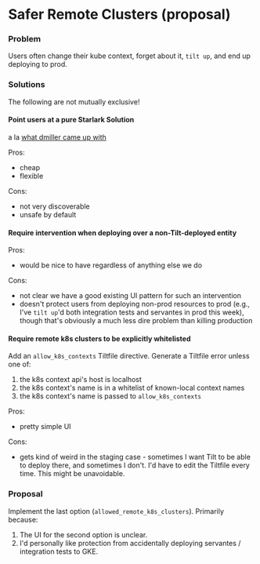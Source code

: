 # Safer Remote Clusters (proposal)

### Problem

Users often change their kube context, forget about it, `tilt up`, and end up
deploying to prod.

### Solutions

The following are not mutually exclusive!

#### Point users at a pure Starlark Solution

a la [what dmiller came up with](https://gist.github.com/jazzdan/d30ef73482920beb3ac9fa2fcb2c3146)

Pros:
* cheap
* flexible

Cons:
* not very discoverable
* unsafe by default

#### Require intervention when deploying over a non-Tilt-deployed entity

Pros:
* would be nice to have regardless of anything else we do

Cons:
* not clear we have a good existing UI pattern for such an intervention
* doesn't protect users from deploying non-prod resources to prod (e.g., I've `tilt up`'d both integration tests and servantes in prod this week), though that's obviously a much less dire problem than killing production

#### Require remote k8s clusters to be explicitly whitelisted

Add an `allow_k8s_contexts` Tiltfile directive. Generate a Tiltfile error unless one of:
1. the k8s context api's host is localhost
2. the k8s context's name is in a whitelist of known-local context names
3. the k8s context's name is passed to `allow_k8s_contexts`

Pros:
* pretty simple UI

Cons:
* gets kind of weird in the staging case - sometimes I want Tilt to be able to deploy there, and sometimes I don't. I'd have to edit the Tiltfile every time. This might be unavoidable.

### Proposal

Implement the last option (`allowed_remote_k8s_clusters`). Primarily because:
1. The UI for the second option is unclear.
2. I'd personally like protection from accidentally deploying servantes / integration tests to GKE.
